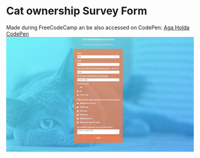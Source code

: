 # Cat ownership Survey Form

Made during FreeCodeCamp an be also accessed on CodePen:
[Aga Holda CodePen](https://codepen.io/agaholda/pen/xxPKaYw)
![Cat Survey Form](images/Screenshot.jpg)
